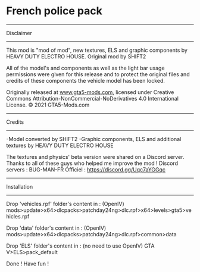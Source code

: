 # French police pack
 
******************************************
Disclaimer
******************************************

This mod is "mod of mod", new textures, ELS and graphic components by HEAVY DUTY ELECTRO HOUSE. 
Original mod by SHIFT2

All of the model's and components as well as the light bar usage permissions were given for this release and to protect the original files and credits of these components the vehicle model has been locked.

Originally released at www.gta5-mods.com, licensed under 
Creative Commons Attribution-NonCommercial-NoDerivatives 4.0 International License.
© 2021 GTA5-Mods.com



******************************************
Credits
******************************************
-Model converted by SHIFT2
-Graphic components, ELS and additional textures by HEAVY DUTY ELECTRO HOUSE

The textures and physics' beta version were shared on a Discord server. Thanks to all of these guys who helped me improve the mod ! Discord servers : 
BUG-MAN-FR Officiel : https://discord.gg/Uqc7aYGGqc



******************************************
Installation
******************************************
Drop 'vehicles.rpf' folder's content in : (OpenIV)
	mods>update>x64>dlcpacks>patchday24ng>dlc.rpf>x64>levels>gta5>vehicles.rpf

Drop 'data' folder's content in : (OpenIV)
	mods>update>x64>dlcpacks>patchday24ng>dlc.rpf>common>data

Drop 'ELS' folder's content in : (no need to use OpenIV)
	GTA V>ELS>pack_default

Done ! Have fun !
	





